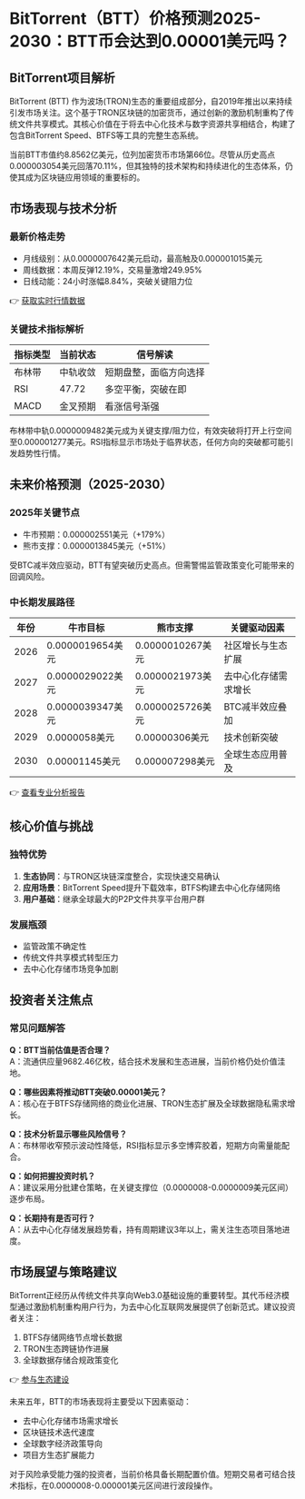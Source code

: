 # BitTorrent（BTT）价格预测2025-2030：BTT币会达到0.00001美元吗？

## BitTorrent项目解析
BitTorrent (BTT) 作为波场(TRON)生态的重要组成部分，自2019年推出以来持续引发市场关注。这个基于TRON区块链的加密货币，通过创新的激励机制重构了传统文件共享模式。其核心价值在于将去中心化技术与数字资源共享相结合，构建了包含BitTorrent Speed、BTFS等工具的完整生态系统。

当前BTT市值约8.8562亿美元，位列加密货币市场第66位。尽管从历史高点0.000003054美元回落70.11%，但其独特的技术架构和持续进化的生态体系，仍使其成为区块链应用领域的重要标的。

## 市场表现与技术分析
### 最新价格走势
- 月线级别：从0.0000007642美元启动，最高触及0.000001015美元
- 周线数据：本周反弹12.19%，交易量激增249.95%
- 日线动能：24小时涨幅8.84%，突破关键阻力位

👉 [获取实时行情数据](https://bit.ly/okx_welcome)

### 关键技术指标解析
| 指标类型 | 当前状态 | 信号解读 |
|---------|----------|----------|
| 布林带   | 中轨收敛 | 短期盘整，面临方向选择 |
| RSI      | 47.72    | 多空平衡，突破在即 |
| MACD     | 金叉预期 | 看涨信号渐强 |

布林带中轨0.0000009482美元成为关键支撑/阻力位，有效突破将打开上行空间至0.000001277美元。RSI指标显示市场处于临界状态，任何方向的突破都可能引发趋势性行情。

## 未来价格预测（2025-2030）
### 2025年关键节点
- 牛市预期：0.000002551美元（+179%）
- 熊市支撑：0.0000013845美元（+51%）

受BTC减半效应驱动，BTT有望突破历史高点。但需警惕监管政策变化可能带来的回调风险。

### 中长期发展路径
| 年份 | 牛市目标 | 熊市支撑 | 关键驱动因素 |
|------|----------|----------|--------------|
| 2026 | 0.0000019654美元 | 0.0000010267美元 | 社区增长与生态扩展 |
| 2027 | 0.0000029022美元 | 0.0000021973美元 | 去中心化存储需求增长 |
| 2028 | 0.0000039347美元 | 0.0000025726美元 | BTC减半效应叠加 |
| 2029 | 0.0000058美元 | 0.00000306美元 | 技术创新突破 |
| 2030 | 0.00001145美元 | 0.000007298美元 | 全球生态应用普及 |

👉 [查看专业分析报告](https://bit.ly/okx_welcome)

## 核心价值与挑战
### 独特优势
1. **生态协同**：与TRON区块链深度整合，实现快速交易确认
2. **应用场景**：BitTorrent Speed提升下载效率，BTFS构建去中心化存储网络
3. **用户基础**：继承全球最大的P2P文件共享平台用户群

### 发展瓶颈
- 监管政策不确定性
- 传统文件共享模式转型压力
- 去中心化存储市场竞争加剧

## 投资者关注焦点
### 常见问题解答
**Q：BTT当前估值是否合理？**  
A：流通供应量9682.46亿枚，结合技术发展和生态进展，当前价格仍处价值洼地。

**Q：哪些因素将推动BTT突破0.00001美元？**  
A：核心在于BTFS存储网络的商业化进展、TRON生态扩展及全球数据隐私需求增长。

**Q：技术分析显示哪些风险信号？**  
A：布林带收窄预示波动性降低，RSI指标显示多空博弈胶着，短期方向需量能配合。

**Q：如何把握投资时机？**  
A：建议采用分批建仓策略，在关键支撑位（0.0000008-0.0000009美元区间）逐步布局。

**Q：长期持有是否可行？**  
A：从去中心化存储发展趋势看，持有周期建议3年以上，需关注生态项目落地进度。

## 市场展望与策略建议
BitTorrent正经历从传统文件共享向Web3.0基础设施的重要转型。其代币经济模型通过激励机制重构用户行为，为去中心化互联网发展提供了创新范式。建议投资者关注：
1. BTFS存储网络节点增长数据
2. TRON生态跨链协作进展
3. 全球数据存储合规政策变化

👉 [参与生态建设](https://bit.ly/okx_welcome)

未来五年，BTT的市场表现将主要受以下因素驱动：
- 去中心化存储市场需求增长
- 区块链技术迭代速度
- 全球数字经济政策导向
- 项目方生态扩展能力

对于风险承受能力强的投资者，当前价格具备长期配置价值。短期交易者可结合技术指标，在0.0000008-0.000001美元区间进行波段操作。